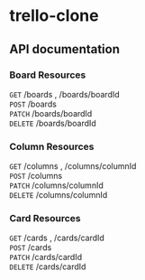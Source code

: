 # trello-clone

## API documentation

### Board Resources
  `GET` /boards , /boards/boardId  
  `POST` /boards  
  `PATCH` /boards/boardId  
  `DELETE` /boards/boardId  

### Column Resources
  `GET` /columns , /columns/columnId  
  `POST` /columns  
  `PATCH` /columns/columnId  
  `DELETE` /columns/columnId  

### Card Resources
  `GET` /cards , /cards/cardId  
  `POST` /cards  
  `PATCH` /cards/cardId  
  `DELETE` /cards/cardId  



